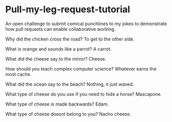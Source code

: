 # Pull-my-leg-request-tutorial
An open challenge to submit comical punchlines to my jokes to demonstrate how pull requests can enable collaborative working.

Why did the chicken cross the road?
To get to the other side.

What is orange and sounds like a parrot?
A carrot.

What did the cheese say to the mirror?
Cheese.

How should you teach complex computer science?
Whatever earns the most cache.

What did the ocean say to the beach?
Nothing, it just waved.

What type of cheese do you use if you need to hide a horse?
Mascapone.

What type of cheese is made backwards?
Edam.

What type of cheese doesnt belong to you?
Nacho cheese.
